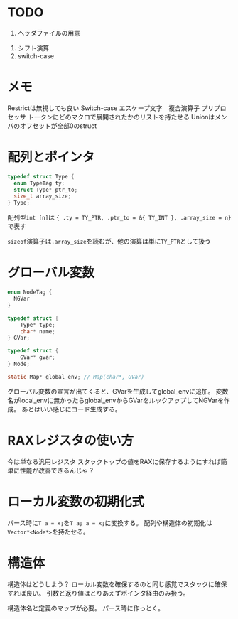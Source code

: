 # TODO

<!-- 1. Mapは型安全性がつらいので、linked listで置き換えれるとこは置き換える -->
1. ヘッダファイルの用意
<!-- 1. enum -->
1. シフト演算
1. switch-case

# メモ

Restrictは無視しても良い
Switch-case エスケープ文字　複合演算子
プリプロセッサ
トークンにどのマクロで展開されたかのリストを持たせる
Unionはメンバのオフセットが全部0のstruct

# 配列とポインタ

```c
typedef struct Type {
  enum TypeTag ty;
  struct Type* ptr_to;
  size_t array_size;
} Type;
```

配列型`int [n]`は
`{ .ty = TY_PTR, .ptr_to = &{ TY_INT }, .array_size = n}`
で表す

`sizeof`演算子は`.array_size`を読むが、他の演算は単に`TY_PTR`として扱う

# グローバル変数

```c
enum NodeTag {
  NGVar
}

typedef struct {
    Type* type;
    char* name;
} GVar;

typedef struct {
    GVar* gvar;
} Node;
```

```c
static Map* global_env; // Map(char*, GVar)
```

グローバル変数の宣言が出てくると、GVarを生成してglobal_envに追加。
変数名がlocal_envに無かったらglobal_envからGVarをルックアップしてNGVarを作成。
あとはいい感じにコード生成する。

# RAXレジスタの使い方

今は単なる汎用レジスタ
スタックトップの値をRAXに保存するようにすれば簡単に性能が改善できるんじゃ？

# ローカル変数の初期化式

<!-- NDEFVARに`Node*`を持たせる。initフィールドを使う？ -->
パース時に`T a = x;`を`T a; a = x;`に変換する。
配列や構造体の初期化は`Vector*<Node*>`を持たせる。

# 構造体

構造体はどうしよう？
ローカル変数を確保するのと同じ感覚でスタックに確保すれば良い。
引数と返り値はとりあえずポインタ経由のみ扱う。

構造体名と定義のマップが必要。
パース時に作っとく。
